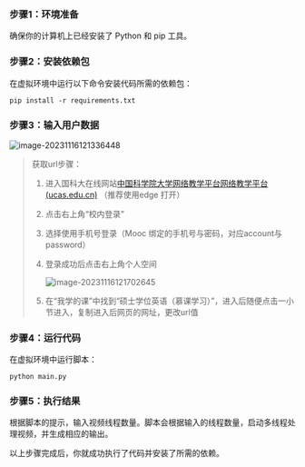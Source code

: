 ### 步骤1：环境准备

确保你的计算机上已经安装了 Python 和 pip 工具。

### 步骤2：安装依赖包

在虚拟环境中运行以下命令安装代码所需的依赖包：

```
pip install -r requirements.txt
```

### 步骤3：输入用户数据

![image-20231116121336448](https://typora-md-bucket.oss-cn-beijing.aliyuncs.com/image-20231116121336448.png)

> 获取url步骤：
>
> 1. 进入国科大在线网站[中国科学院大学网络教学平台网络教学平台 (ucas.edu.cn)](http://mooc.ucas.edu.cn/portal) （推荐使用edge 打开）
>
> 2. 点击右上角“校内登录”
>
> 3. 选择使用手机号登录（Mooc 绑定的手机号与密码，对应account与password）
>
> 4. 登录成功后点击右上角个人空间
>
>    ![image-20231116121702645](https://typora-md-bucket.oss-cn-beijing.aliyuncs.com/image-20231116121702645.png)
>
> 5. 在“我学的课”中找到“硕士学位英语（慕课学习）”，进入后随便点击一小节进入，复制进入后网页的网址，更改url值

### 步骤4：运行代码

在虚拟环境中运行脚本：

```
python main.py
```

### 步骤5：执行结果

根据脚本的提示，输入视频线程数量。脚本会根据输入的线程数量，启动多线程处理视频，并生成相应的输出。

以上步骤完成后，你就成功执行了代码并安装了所需的依赖。
